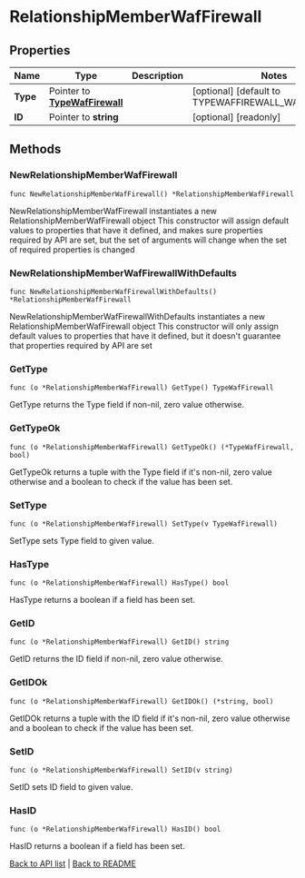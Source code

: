 # RelationshipMemberWafFirewall

## Properties

Name | Type | Description | Notes
------------ | ------------- | ------------- | -------------
**Type** | Pointer to [**TypeWafFirewall**](TypeWafFirewall.md) |  | [optional] [default to TYPEWAFFIREWALL_WAF_FIREWALL]
**ID** | Pointer to **string** |  | [optional] [readonly] 

## Methods

### NewRelationshipMemberWafFirewall

`func NewRelationshipMemberWafFirewall() *RelationshipMemberWafFirewall`

NewRelationshipMemberWafFirewall instantiates a new RelationshipMemberWafFirewall object
This constructor will assign default values to properties that have it defined,
and makes sure properties required by API are set, but the set of arguments
will change when the set of required properties is changed

### NewRelationshipMemberWafFirewallWithDefaults

`func NewRelationshipMemberWafFirewallWithDefaults() *RelationshipMemberWafFirewall`

NewRelationshipMemberWafFirewallWithDefaults instantiates a new RelationshipMemberWafFirewall object
This constructor will only assign default values to properties that have it defined,
but it doesn't guarantee that properties required by API are set

### GetType

`func (o *RelationshipMemberWafFirewall) GetType() TypeWafFirewall`

GetType returns the Type field if non-nil, zero value otherwise.

### GetTypeOk

`func (o *RelationshipMemberWafFirewall) GetTypeOk() (*TypeWafFirewall, bool)`

GetTypeOk returns a tuple with the Type field if it's non-nil, zero value otherwise
and a boolean to check if the value has been set.

### SetType

`func (o *RelationshipMemberWafFirewall) SetType(v TypeWafFirewall)`

SetType sets Type field to given value.

### HasType

`func (o *RelationshipMemberWafFirewall) HasType() bool`

HasType returns a boolean if a field has been set.

### GetID

`func (o *RelationshipMemberWafFirewall) GetID() string`

GetID returns the ID field if non-nil, zero value otherwise.

### GetIDOk

`func (o *RelationshipMemberWafFirewall) GetIDOk() (*string, bool)`

GetIDOk returns a tuple with the ID field if it's non-nil, zero value otherwise
and a boolean to check if the value has been set.

### SetID

`func (o *RelationshipMemberWafFirewall) SetID(v string)`

SetID sets ID field to given value.

### HasID

`func (o *RelationshipMemberWafFirewall) HasID() bool`

HasID returns a boolean if a field has been set.


[Back to API list](../README.md#documentation-for-api-endpoints) | [Back to README](../README.md)
